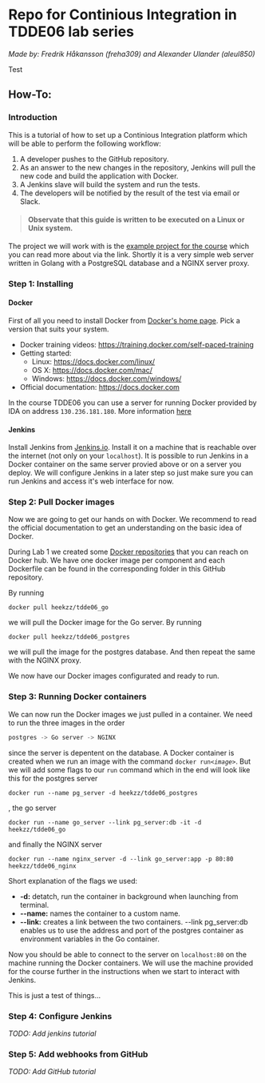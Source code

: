 # Repo for Continious Integration in TDDE06 lab series

*Made by: Fredrik Håkansson (freha309) and Alexander Ulander (aleul850)*

Test

## How-To:
### Introduction
This is a tutorial of how to set up a Continious Integration platform which will be able to perform the following workflow:

1. A developer pushes to the GitHub repository.
2. As an answer to the new changes in the repository, Jenkins will pull the new code and build the application with Docker.
3. A Jenkins slave will build the system and run the tests.
4. The developers will be notified by the result of the test via email or Slack.

> #### Observate that this guide is written to be executed on a Linux or Unix system.

The project we will work with is the [example project for the course](https://gitlab.ida.liu.se/large-scale-dev/ci-sample-project) which you can read more about via the link.
Shortly it is a very simple web server written in Golang with a PostgreSQL database and a NGINX server proxy.

### Step 1: Installing

#### Docker
First of all you need to install Docker from [Docker's home page](http://www.docker.com). Pick a version that suits your system.

- Docker training videos: https://training.docker.com/self-paced-training
- Getting started:
	- Linux: https://docs.docker.com/linux/
	- OS X: https://docs.docker.com/mac/
	- Windows: https://docs.docker.com/windows/
- Official documentation: https://docs.docker.com

In the course TDDE06 you can use a server for running Docker provided by IDA on address `130.236.181.180`. More information [here](http://www.ida.liu.se/~TDDE06/labs/ci-lab1.shtml)

#### Jenkins
Install Jenkins from [Jenkins.io](https://jenkins.io/). Install it on a machine that is reachable over the internet (not only on your `localhost`). It is possible to run Jenkins in a Docker container on the same server provied above or on a server you deploy. We will configure Jenkins in a later step so just make sure you can run Jenkins and access it's web interface for now.

### Step 2: Pull Docker images
Now we are going to get our hands on with Docker. We recommend to read the official documentation to get an understanding on the basic idea of Docker.

During Lab 1 we created some [Docker repositories](https://hub.docker.com/search/?isAutomated=0&isOfficial=0&page=1&pullCount=0&q=heekzz&starCount=0) that you can reach on Docker hub. 
We have one docker image per component and each Dockerfile can be found in the corresponding folder in this GitHub repository.

By running 
```
docker pull heekzz/tdde06_go
``` 
we will pull the Docker image for the Go server. By running 
```
docker pull heekzz/tdde06_postgres
``` 
we will pull the image for the postgres database. And then repeat the same with the NGINX proxy.

We now have our Docker images configurated and ready to run.

### Step 3: Running Docker containers

We can now run the Docker images we just pulled in a container. We need to run the three images in the order 
```javascript
postgres -> Go server -> NGINX
```
since the server is depentent on the database. A Docker container is created when we run an image with the command `docker run`*`<image>`*. But we will add some flags to our `run` command which in the end will look like this for the postgres server
```
docker run --name pg_server -d heekzz/tdde06_postgres
```
, the go server
```
docker run --name go_server --link pg_server:db -it -d heekzz/tdde06_go
```
and finally the NGINX server
```
docker run --name nginx_server -d --link go_server:app -p 80:80 heekzz/tdde06_nginx
```
Short explanation of the flags we used:

- **-d:**  detatch, run the container in background when launching from terminal.
- **--name:** names the container to a custom name.
- **--link:** creates a link between the two containers. --link pg_server:db enables us to use the address and port of the postgres container as environment variables in the Go container.

Now you should be able to connect to the server on `localhost:80` on the machine running the Docker containers. We will use the machine provided for the course further in the instructions when we start to interact with Jenkins.

This is just a test of things...

### Step 4: Configure Jenkins
*TODO: Add jenkins tutorial*

### Step 5: Add webhooks from GitHub
*TODO: Add GitHub tutorial*
